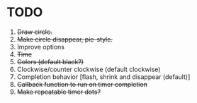 # TODO

1. ~~Draw circle.~~
2. ~~Make circle disappear, pie-style.~~
3. Improve options
  1. ~~Time~~
  2. ~~Colors (default black?)~~
  3. Clockwise/counter clockwise (default clockwise)
  4. Completion behavior [flash, shrink and disappear (default)]
  5. ~~Callback function to run on timer completion~~
4. ~~Make repeatable timer dots?~~
